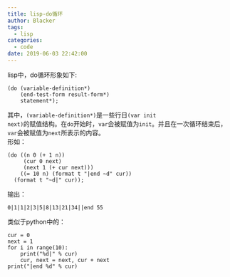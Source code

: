 ```yaml
---
title: lisp-do循环
author: Blacker
tags:
  - lisp
categories:
  - code
date: 2019-06-03 22:42:00
---
```

lisp中，do循环形象如下:  
```
(do (variable-definition*)
    (end-test-form result-form*)
    statement*);
```
<!--more-->
其中，<code>(variable-definition*)</code>是一些行日<code>(var init next)</code>的赋值结构。在<code>do</code>开始时，<code>var</code>会被赋值为<code>init</code>。并且在一次循环结束后，<code>var</code>会被赋值为<code>next</code>所表示的内容。  
形如：  
```
(do ((n 0 (+ 1 n))
     (cur 0 next)
     (next 1 (+ cur next)))
    ((= 10 n) (format t "|end ~d" cur))
  (format t "~d|" cur));
```
输出：  
```
0|1|1|2|3|5|8|13|21|34||end 55
```
类似于python中的：  
```
cur = 0
next = 1
for i in range(10):
    print("%d|" % cur)
    cur, next = next, cur + next
print("|end %d" % cur)
```

